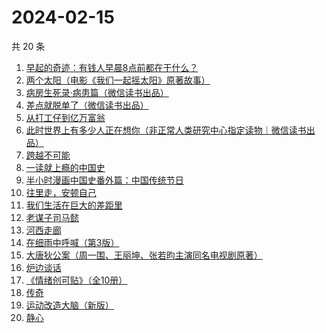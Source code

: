 # 2024-02-15

共 20 条

<!-- BEGIN WEREAD -->
<!-- 最后更新时间 2024-02-15 03:03:19 +0800 -->
1. [早起的奇迹：有钱人早晨8点前都在干什么？](https://weread.qq.com/web/bookDetail/0bb32090813ab7e9eg011a71)
1. [两个太阳（电影《我们一起摇太阳》原著故事）](https://weread.qq.com/web/bookDetail/2bb32670813ab881bg014410)
1. [病房生死录·病患篇（微信读书出品）](https://weread.qq.com/web/bookDetail/23732ef0813ab8810g0134f0)
1. [差点就脱单了（微信读书出品）](https://weread.qq.com/web/bookDetail/da332870813ab8849g01358c)
1. [从打工仔到亿万富翁](https://weread.qq.com/web/bookDetail/aaf326a0813ab8844g01638c)
1. [此时世界上有多少人正在想你（非正常人类研究中心指定读物｜微信读书出品）](https://weread.qq.com/web/bookDetail/fd332bf0813ab86ebg0163d8)
1. [跨越不可能](https://weread.qq.com/web/bookDetail/229326d0813ab7dbcg017770)
1. [一读就上瘾的中国史](https://weread.qq.com/web/bookDetail/8ac32ef0720f5b4c8ac9ad3)
1. [半小时漫画中国史番外篇：中国传统节日](https://weread.qq.com/web/bookDetail/b4132bb0719db176b41f10e)
1. [往里走，安顿自己](https://weread.qq.com/web/bookDetail/80032d40813ab71b8g012ac6)
1. [我们生活在巨大的差距里](https://weread.qq.com/web/bookDetail/286329405b40f728668c477)
1. [老谋子司马懿](https://weread.qq.com/web/bookDetail/32432960813ab7371g0164e6)
1. [河西走廊](https://weread.qq.com/web/bookDetail/de932a80813ab881eg014870)
1. [在细雨中呼喊（第3版）](https://weread.qq.com/web/bookDetail/801324d05cbba380129b0a1)
1. [大唐狄公案（周一围、王丽坤、张若昀主演同名电视剧原著）](https://weread.qq.com/web/bookDetail/1ac32f70813ab789bg014cf9)
1. [炉边谈话](https://weread.qq.com/web/bookDetail/a9532f107165dfa5a95fc2d)
1. [《情绪创可贴》（全10册）](https://weread.qq.com/web/bookDetail/957327b0813ab7027g010fa0)
1. [传奇](https://weread.qq.com/web/bookDetail/89532630813ab779fg011515)
1. [运动改造大脑（新版）](https://weread.qq.com/web/bookDetail/1f4326e0813ab7e0fg0167ca)
1. [静心](https://weread.qq.com/web/bookDetail/57c321105cfa9357c349702)
<!-- END WEREAD -->